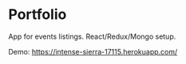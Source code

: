 # Portfolio

App for events listings. React/Redux/Mongo setup.

Demo: https://intense-sierra-17115.herokuapp.com/